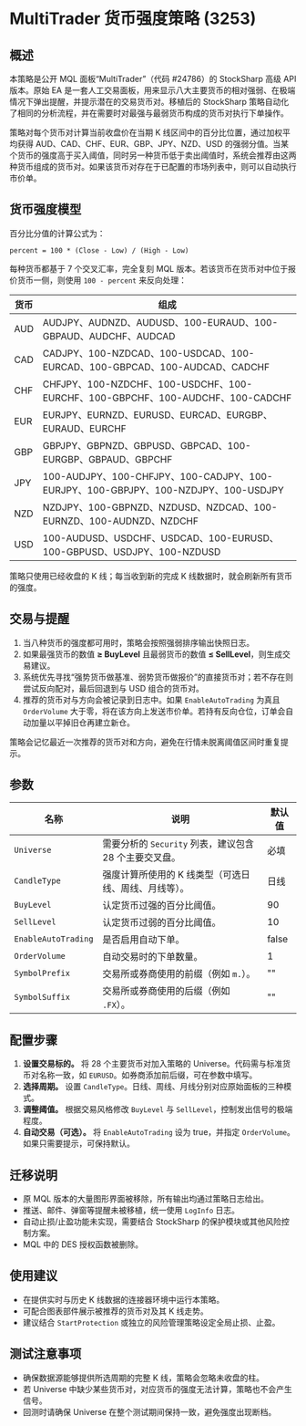 # MultiTrader 货币强度策略 (3253)

## 概述
本策略是公开 MQL 面板“MultiTrader”（代码 #24786）的 StockSharp 高级 API 版本。原始 EA 是一套人工交易面板，用来显示八大主要货币的相对强弱、在极端情况下弹出提醒，并提示潜在的交易货币对。移植后的 StockSharp 策略自动化了相同的分析流程，并在需要时对最强与最弱货币构成的货币对执行下单操作。

策略对每个货币对计算当前收盘价在当期 K 线区间中的百分比位置，通过加权平均获得 AUD、CAD、CHF、EUR、GBP、JPY、NZD、USD 的强弱分值。当某个货币的强度高于买入阈值，同时另一种货币低于卖出阈值时，系统会推荐由这两种货币组成的货币对。如果该货币对存在于已配置的市场列表中，则可以自动执行市价单。

## 货币强度模型
百分比分值的计算公式为：

```
percent = 100 * (Close - Low) / (High - Low)
```

每种货币都基于 7 个交叉汇率，完全复刻 MQL 版本。若该货币在货币对中位于报价货币一侧，则使用 `100 - percent` 来反向处理：

| 货币 | 组成 | 
| --- | --- |
| AUD | AUDJPY、AUDNZD、AUDUSD、100-EURAUD、100-GBPAUD、AUDCHF、AUDCAD |
| CAD | CADJPY、100-NZDCAD、100-USDCAD、100-EURCAD、100-GBPCAD、100-AUDCAD、CADCHF |
| CHF | CHFJPY、100-NZDCHF、100-USDCHF、100-EURCHF、100-GBPCHF、100-AUDCHF、100-CADCHF |
| EUR | EURJPY、EURNZD、EURUSD、EURCAD、EURGBP、EURAUD、EURCHF |
| GBP | GBPJPY、GBPNZD、GBPUSD、GBPCAD、100-EURGBP、GBPAUD、GBPCHF |
| JPY | 100-AUDJPY、100-CHFJPY、100-CADJPY、100-EURJPY、100-GBPJPY、100-NZDJPY、100-USDJPY |
| NZD | NZDJPY、100-GBPNZD、NZDUSD、NZDCAD、100-EURNZD、100-AUDNZD、NZDCHF |
| USD | 100-AUDUSD、USDCHF、USDCAD、100-EURUSD、100-GBPUSD、USDJPY、100-NZDUSD |

策略只使用已经收盘的 K 线；每当收到新的完成 K 线数据时，就会刷新所有货币的强度。

## 交易与提醒
1. 当八种货币的强度都可用时，策略会按照强弱排序输出快照日志。
2. 如果最强货币的数值 **≥ BuyLevel** 且最弱货币的数值 **≤ SellLevel**，则生成交易建议。
3. 系统优先寻找“强势货币做基准、弱势货币做报价”的直接货币对；若不存在则尝试反向配对，最后回退到与 USD 组合的货币对。
4. 推荐的货币对与方向会被记录到日志中。如果 `EnableAutoTrading` 为真且 `OrderVolume` 大于零，将在该方向上发送市价单。若持有反向仓位，订单会自动加量以平掉旧仓再建立新仓。

策略会记忆最近一次推荐的货币对和方向，避免在行情未脱离阈值区间时重复提示。

## 参数
| 名称 | 说明 | 默认值 |
| --- | --- | --- |
| `Universe` | 需要分析的 `Security` 列表，建议包含 28 个主要交叉盘。 | 必填 |
| `CandleType` | 强度计算所使用的 K 线类型（可选日线、周线、月线等）。 | 日线 |
| `BuyLevel` | 认定货币过强的百分比阈值。 | 90 |
| `SellLevel` | 认定货币过弱的百分比阈值。 | 10 |
| `EnableAutoTrading` | 是否启用自动下单。 | false |
| `OrderVolume` | 自动交易时的下单数量。 | 1 |
| `SymbolPrefix` | 交易所或券商使用的前缀（例如 `m.`）。 | "" |
| `SymbolSuffix` | 交易所或券商使用的后缀（例如 `.FX`）。 | "" |

## 配置步骤
1. **设置交易标的。** 将 28 个主要货币对加入策略的 Universe。代码需与标准货币对名称一致，如 `EURUSD`。如券商添加前后缀，可在参数中填写。
2. **选择周期。** 设置 `CandleType`。日线、周线、月线分别对应原始面板的三种模式。
3. **调整阈值。** 根据交易风格修改 `BuyLevel` 与 `SellLevel`，控制发出信号的极端程度。
4. **自动交易（可选）。** 将 `EnableAutoTrading` 设为 true，并指定 `OrderVolume`。如果只需要提示，可保持默认。

## 迁移说明
- 原 MQL 版本的大量图形界面被移除，所有输出均通过策略日志给出。
- 推送、邮件、弹窗等提醒未被移植，统一使用 `LogInfo` 日志。
- 自动止损/止盈功能未实现，需要结合 StockSharp 的保护模块或其他风险控制方案。
- MQL 中的 DES 授权函数被删除。

## 使用建议
- 在提供实时与历史 K 线数据的连接器环境中运行本策略。
- 可配合图表部件展示被推荐的货币对及其 K 线走势。
- 建议结合 `StartProtection` 或独立的风险管理策略设定全局止损、止盈。

## 测试注意事项
- 确保数据源能够提供所选周期的完整 K 线，策略会忽略未收盘的柱。
- 若 Universe 中缺少某些货币对，对应货币的强度无法计算，策略也不会产生信号。
- 回测时请确保 Universe 在整个测试期间保持一致，避免强度出现断档。
